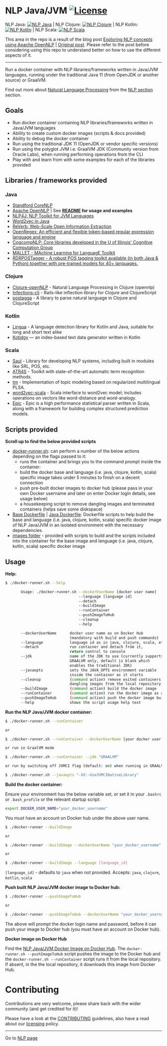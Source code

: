# NLP Java/JVM [![License](https://img.shields.io/badge/License-Apache%202.0-blue.svg)](https://opensource.org/licenses/Apache-2.0)

NLP Java: [![NLP Java](https://img.shields.io/docker/pulls/neomatrix369/nlp-java.svg)](https://hub.docker.com/r/neomatrix369/nlp-java) | NLP Clojure: [![NLP Clojure](https://img.shields.io/docker/pulls/neomatrix369/nlp-clojure.svg)](https://hub.docker.com/r/neomatrix369/nlp-clojure) | NLP Kotlin: [![NLP Kotlin](https://img.shields.io/docker/pulls/neomatrix369/nlp-kotlin.svg)](https://hub.docker.com/r/neomatrix369/nlp-kotlin) | NLP Scala: [![NLP Scala](https://img.shields.io/docker/pulls/neomatrix369/nlp-scala.svg)](https://hub.docker.com/r/neomatrix369/nlp-scala)

This area in the repo is a result of the blog post [Exploring NLP concepts using Apache OpenNLP](https://medium.com/@neomatrix369/exploring-nlp-concepts-using-apache-opennlp-4d59c3cac8) | [Original post](https://blog.valohai.com/exploring-nlp-concepts-using-apache-opennlp-1?from=3oxenia9mtr6). Please refer to the post before considering using this repo to understand better on how to use the different aspects of it.

---
Run a docker container with NLP libraries/frameworks written in Java/JVM languages, running under the traditional Java 11 (from OpenJDK or another source) or GraalVM.

Find out more about [Natural Language Processing](https://en.wikipedia.org/wiki/Natural_language_processing) from the [NLP section](https://github.com/neomatrix369/awesome-ai-ml-dl/blob/master/natural-language-processing/README.md#natural-language-processing-nlp) section.

## Goals

- Run docker container containing NLP libraries/frameworks written in Java/JVM languages
- Ability to create custom docker images (scripts & docs provided)
- Ability to debug the docker container
- Run using the traditional JDK 11 (OpenJDK or vendor specific versions)
- Run using the polyglot JVM i.e. GraalVM JDK (Community version from Oracle Labs), when running performing operations from the CLI 
- Play with and learn from with some examples for each of the libraries provided

## Libraries / frameworks provided

### Java
- [Standford CoreNLP](https://stanfordnlp.github.io/CoreNLP/)
- [Apache OpenNLP](https://opennlp.apache.org/) | See **[README](./images/java/opennlp/README.md#apache-opennlp-) for usage and examples**
- [NLP4J: NLP Toolkit for JVM Languages](https://emorynlp.github.io/nlp4j/)
- [Word2vec in Java](https://deeplearning4j.org/docs/latest/deeplearning4j-nlp-word2vec)
- [ReVerb: Web-Scale Open Information Extraction](https://github.com/knowitall/reverb/)
- [OpenRegex: An efficient and flexible token-based regular expression language and engine](https://github.com/knowitall/openregex)
- [CogcompNLP: Core libraries developed in the U of Illinois' Cognitive Computation Group](https://github.com/datquocnguyen/RDRPOSTagger)
- [MALLET - MAchine Learning for LanguagE Toolkit](http://mallet.cs.umass.edu/)
- [RDRPOSTagger - A robust POS tagging toolkit available (in both Java & Python) together with pre-trained models for 40+ languages.](https://github.com/datquocnguyen/RDRPOSTagger)

### Clojure
- [Clojure-openNLP](https://github.com/dakrone/clojure-opennlp) - Natural Language Processing in Clojure (opennlp)
- [Infections-clj](https://github.com/r0man/inflections-clj) - Rails-like inflection library for Clojure and ClojureScript
- [postagga](https://github.com/fekr/postagga) - A library to parse natural language in Clojure and ClojureScript

### Kotlin
- [Lingua](https://github.com/pemistahl/lingua/) - A language detection library for Kotlin and Java, suitable for long and short text alike
- [Kotidgy](https://github.com/meiblorn/kotidgy) — an index-based text data generator written in Kotlin

### Scala
- [Saul](https://github.com/CogComp/saul) - Library for developing NLP systems, including built in modules like SRL, POS, etc.
- [ATR4S](https://github.com/ispras/atr4s) - Toolkit with state-of-the-art automatic term recognition methods.
- [tm](https://github.com/ispras/tm) - Implementation of topic modeling based on regularized multilingual PLSA.
- [word2vec-scala](https://github.com/Refefer/word2vec-scala) - Scala interface to word2vec model; includes operations on vectors like word-distance and word-analogy.
- [Epic](https://github.com/dlwh/epic) - Epic is a high performance statistical parser written in Scala, along with a framework for building complex structured prediction models.

## Scripts provided

**Scroll up to find the below provided scripts**

- [docker-runner.sh](./docker-runner.sh): can perform a number of the below actions depending on the flags passed to it:
    - runs the container and brings you to the command prompt inside the container:
    - build the docker base and language (i.e. java, clojure, kotlin, scala) specific image takes under 5 minutes to finish on a decent connection 
    - push pre-built docker images to docker hub (please pass in your own Docker username and later on enter Docker login details, see usage below)
    - a housekeeping script to remove dangling images and terminated containers (helps save some diskspace)
- [Base Dockerfile](./images/base/Dockerfile) | [Java Dockerfile](./images/java/Dockerfile): Dockerfile scripts to help build the base and language (i.e. java, clojure, kotlin, scala) specific docker image of NLP Java/JVM in an isolated environment with the necessary dependencies.
- [images folder](./images) - provided with scripts to build and the scripts included into the container for the base image and language (i.e. java, clojure, kotlin, scala) specific docker image

## Usage

**Help:**

```bash
$ ./docker-runner.sh --help

       Usage: ./docker-runner.sh --dockerUserName [docker user name]
                                 --language [language id]
                                 --detach
                                 --buildImage
                                 --runContainer
                                 --pushImageToHub
                                 --cleanup
                                 --help

       --dockerUserName      docker user name as on Docker Hub
                             (mandatory with build and push commands)
       --language            language id as in java, clojure, scala, etc...
       --detach              run container and detach from it,
                             return control to console
       --jdk                 name of the JDK to use (currently supports 
                             GRAALVM only, default is blank which 
                             enables the traditional JDK)
       --javaopts            sets the JAVA_OPTS environment variable
                             inside the container as it starts
       --cleanup             (command action) remove exited containers and
                             dangling images from the local repository
       --buildImage          (command action) build the docker image
       --runContainer        (command action) run the docker image as a docker container
       --pushImageToHub      (command action) push the docker image built to Docker Hub
       --help                shows the script usage help text
```

**Run the NLP Java/JVM docker container:**

```bash
$ ./docker-runner.sh --runContainer

or

$ ./docker-runner.sh --runContainer --dockerUserName [your docker user name]

or run in GraalVM mode

$ ./docker-runner.sh --runContainer --jdk "GRAALVM"

or run by switching off JVMCI flag (default: on) when running in GRAALVM mode

$ ./docker-runner.sh --javaopts "-XX:-UseJVMCINativeLibrary"
```

**Build the docker container:**

Ensure your environment has the below variable set, or set it in your `.bashrc` or `.bash_profile` or the relevant startup script:

```bash
export DOCKER_USER_NAME="your_docker_username"
```

You must have an account on Docker hub under the above user name.


```bash
$ ./docker-runner --buildImage

or

$ ./docker-runner --buildImage --dockerUserName "your_docker_username"

or

$ ./docker-runner --buildImage --language [language_id]
```

`[language_id]` - defaults to `java` when not provided. Accepts: `java`, `clojure`, `kotlin`, `scala`

**Push built NLP Java/JVM docker image to Docker hub:**

```bash
$ ./docker-runner --pushImageToHub

or

$ ./docker-runner --pushImageToHub --dockerUserName "your_docker_username"
```

The above will prompt the docker login name and password, before it can push your image to Docker hub (you must have an account on Docker hub).

**Docker image on Docker Hub**

Find the [NLP Java/JVM Docker Image on Docker Hub](https://hub.docker.com/r/neomatrix369/nlp-java). The `docker-runner.sh --pushImageToHub` script pushes the image to the Docker hub and the `docker-runner.sh --runContainer` script runs it from the local repository. If absent, in the the local repository, it downloads this image from Docker Hub.

# Contributing

Contributions are very welcome, please share back with the wider community (and get credited for it)!

Please have a look at the [CONTRIBUTING](CONTRIBUTING.md) guidelines, also have a read about our [licensing](LICENSE.txt) policy.

---

Go to [NLP page](https://github.com/neomatrix369/awesome-ai-ml-dl/blob/master/natural-language-processing/README.md#natural-language-processing-nlp)